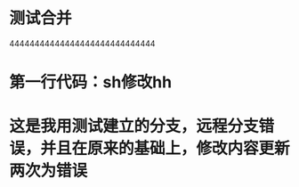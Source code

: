 # 测试合并
  44444444444444444444444444444
#  第一行代码：sh修改hh

# 这是我用测试建立的分支，远程分支错误，并且在原来的基础上，修改内容更新两次为错误

